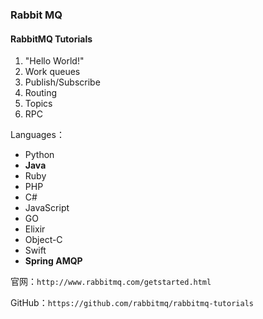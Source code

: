 ### Rabbit MQ

#### RabbitMQ Tutorials
1. "Hello World!"
2. Work queues
3. Publish/Subscribe
4. Routing
5. Topics
6. RPC

Languages：
* Python
* **Java**
* Ruby
* PHP
* C#
* JavaScript
* GO
* Elixir
* Object-C
* Swift
* **Spring AMQP**

官网：`http://www.rabbitmq.com/getstarted.html`

GitHub：`https://github.com/rabbitmq/rabbitmq-tutorials`

